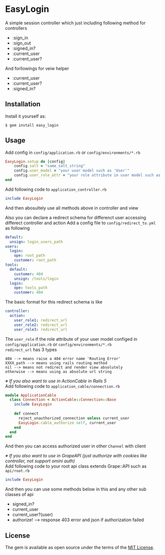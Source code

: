 # EasyLogin

A simple session controller which just including following method for
controllers

+ :sign_in
+ :sign_out
+ :signed_in?
+ :current_user
+ :current_user?

And forllowings for veiw helper

+ :current_user
+ :current_user?
+ :signed_in?

## Installation

Install it yourself as:

    $ gem install easy_login

## Usage

Add config in `config/application.rb` or `config/environments/*.rb`

```ruby
EasyLogin.setup do |config|
	config.salt = "same_salt_string"
	config.user_model = "your user model such as 'User'"
	config.user_role_attr = "your role attribute in user model such as 'role'"
end
```

Add following code to `application_controller.rb`

```ruby
include EasyLogin
```

And then abosultely use all methods above in controller and view

Also you can declare a redirect schema for differenct user accessing differect
controller and action
Add a config file to `config/redirect_to.yml` as following

```yaml
default:
  unsign: login_users_path
users:
  login:
    ope: root_path
    customer: root_path
tools:
  default:
    customer: 404
    unsign: /tools/login
  login:
    ope: tools_path
    customer: 404
```

The basic format for this redirect schema is like

```yaml
controller:
  action:
    user_role1: redirect_url
    user_role2: redirect_url
    user_role3: redirect_url
```

The `user_role` if the role attribute of your user model configed in
`config/application.rb` or `config/environments/*.rb`  
`redirect_url` has 3 types

```
404 --> means raise a 404 error name 'Routing Error'
XXXX_path --> means using rails routing method
nil --> means not redirect and render view absolutely
otherwise --> means using as absolute url string
```

*※ If you also want to use in ActionCable in Rails 5*  
Add following code to `application_cable/connection.rb`

```ruby
module ApplicationCable
  class Connection < ActionCable::Connection::Base
    include EasyLogin
    
    def connect
      reject_unauthorized_connection unless current_user
      EasyLogin.cable_authorize self, current_user
    end
  end
end
```

And then you can access authorized user in other `Channel` with client

*※ If you also want to use in GrapeAPI (just authorize with cookies like controller, not support omini auth)*  
Add following code to your root api class extends Grape::API such as `api/root.rb`

```ruby
include EasyLogin
```

And then you can use some methods below in this and any other sub classes of api
- signed_in?
- current_user
- current_user?(user)
- authorize! --> response 403 error and json if authorization failed


## License

The gem is available as open source under the terms of the [MIT License](http://opensource.org/licenses/MIT).

